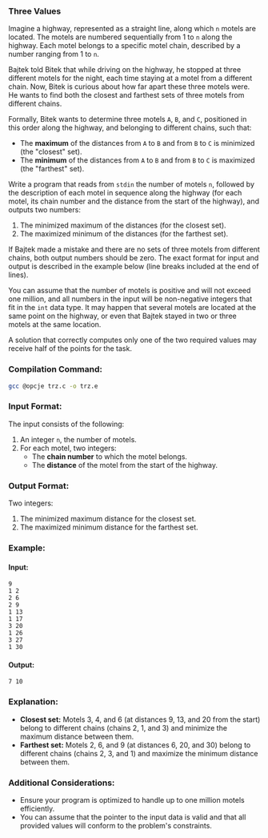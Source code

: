 ### Three Values

Imagine a highway, represented as a straight line, along which `n` motels are located. The motels are numbered sequentially from 1 to `n` along the highway. Each motel belongs to a specific motel chain, described by a number ranging from 1 to `n`.

Bajtek told Bitek that while driving on the highway, he stopped at three different motels for the night, each time staying at a motel from a different chain. Now, Bitek is curious about how far apart these three motels were. He wants to find both the closest and farthest sets of three motels from different chains.

Formally, Bitek wants to determine three motels `A`, `B`, and `C`, positioned in this order along the highway, and belonging to different chains, such that:

- The **maximum** of the distances from `A` to `B` and from `B` to `C` is minimized (the "closest" set).
- The **minimum** of the distances from `A` to `B` and from `B` to `C` is maximized (the "farthest" set).

Write a program that reads from `stdin` the number of motels `n`, followed by the description of each motel in sequence along the highway (for each motel, its chain number and the distance from the start of the highway), and outputs two numbers:
1. The minimized maximum of the distances (for the closest set).
2. The maximized minimum of the distances (for the farthest set).

If Bajtek made a mistake and there are no sets of three motels from different chains, both output numbers should be zero. The exact format for input and output is described in the example below (line breaks included at the end of lines).

You can assume that the number of motels is positive and will not exceed one million, and all numbers in the input will be non-negative integers that fit in the `int` data type. It may happen that several motels are located at the same point on the highway, or even that Bajtek stayed in two or three motels at the same location.

A solution that correctly computes only one of the two required values may receive half of the points for the task.

### Compilation Command:

```bash
gcc @opcje trz.c -o trz.e
```

### Input Format:

The input consists of the following:

1. An integer `n`, the number of motels.
2. For each motel, two integers: 
   - The **chain number** to which the motel belongs.
   - The **distance** of the motel from the start of the highway.

### Output Format:

Two integers:

1. The minimized maximum distance for the closest set.
2. The maximized minimum distance for the farthest set.

### Example:

#### Input:
```
9
1 2
2 6
2 9
1 13
1 17
3 20
1 26
3 27
1 30
```

#### Output:
```
7 10
```

### Explanation:

- **Closest set:** Motels 3, 4, and 6 (at distances 9, 13, and 20 from the start) belong to different chains (chains 2, 1, and 3) and minimize the maximum distance between them.
- **Farthest set:** Motels 2, 6, and 9 (at distances 6, 20, and 30) belong to different chains (chains 2, 3, and 1) and maximize the minimum distance between them.

### Additional Considerations:

- Ensure your program is optimized to handle up to one million motels efficiently.
- You can assume that the pointer to the input data is valid and that all provided values will conform to the problem's constraints.
